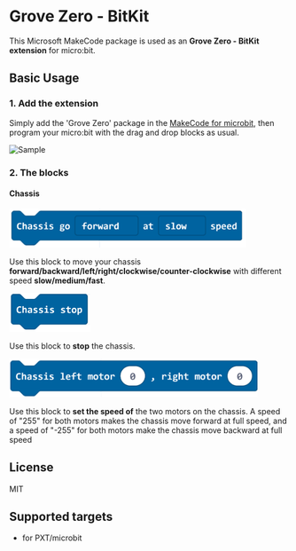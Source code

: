 # Grove Zero - BitKit

This Microsoft MakeCode package is used as an **Grove Zero - BitKit extension** for micro:bit.

## Basic Usage

### 1. Add the extension

Simply add the 'Grove Zero' package in the [MakeCode for microbit](https://makecode.microbit.org/), then program your micro:bit with the drag and drop blocks as usual.
<p align = "left">
    <img src="http://120.79.67.145/showdoc/Public/Uploads/2019-02-12/5c629067383ed.png" alt="Sample" width="300">
</p>

### 2. The blocks
#### Chassis

<p align = "left">
    <img src="https://github.com/MiroChao/image-gallery/blob/master/BitKit/chassis_move.png" height="70">
</p>

Use this block to move your chassis **forward/backward/left/right/clockwise/counter-clockwise** with different speed **slow/medium/fast**. 


<p align = "left">
    <img src="https://github.com/MiroChao/image-gallery/blob/master/BitKit/chassis_stop.png" height="70">
</p>

Use this block to **stop** the chassis. 


<p align = "left">
    <img src="https://github.com/MiroChao/image-gallery/blob/master/BitKit/chassis_set_motors.png" height="70">
</p>

Use this block to **set the speed of** the two motors on the chassis. A speed of "255" for both motors makes the chassis move forward at full speed, and a speed of "-255" for both motors make the chassis move backward at full speed

## License

MIT

## Supported targets

* for PXT/microbit
